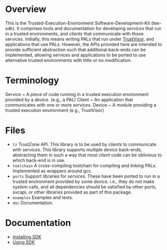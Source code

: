 # Overview

This is the Trusted-Execution-Environment Software-Development-Kit
(tee-sdk). It comprises tools and documentation for developing
_services_ that run in a trusted environments, and _clients_ that
communicate with those services. Initially, this means writing PALs
that run under [TrustVisor](../), and applications that use PALs. However,
the APIs provided here are intended to provide sufficient abstraction
such that additional back-ends can be implemented, allowing services
and applications to be ported to use alternative trusted environments
with little or no modification.

# Terminology

Service
  ~ A piece of code running in a trusted execution environment
    provided by a _device_. (e.g., a PAL)
Client
  ~ An application that communicates with one or more _services_.
Device
  ~ A module providing a trusted execution environment (e.g., TrustVisor)

# Files

  * `tz` TrustZone API. This library is to be used by _clients_
    to communicate with _services_. This library supports multiple
    _device_ back-ends, abstracting them in such a way that most _client_
    code can be oblivious to which back-end is in use.
  * `toolchain` A cross-compiling toolchain for compiling
    and linking PALs. Implemented as wrappers around gcc.
  * `ports` Support libraries for _services_. These have been
    ported to run in a trusted environment provided by some _device_.
    i.e., they do not make system calls, and all dependencies should
    be satisfied by other ports, svcapi, or other libraries provided
    as part of this package.
  * `examples` Examples and tests.
  * `doc` Documentation.


# Documentation

  * [Installing SDK](doc/installing-sdk.md)
  * [Using SDK](doc/using-sdk.md)


